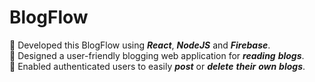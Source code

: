 # BlogFlow

📌 Developed this BlogFlow using ___React___, ___NodeJS___ and ___Firebase___.<br>
📌 Designed a user-friendly blogging web application for ___reading___ ___blogs___.<br>
📌 Enabled authenticated users to easily ___post___ or ___delete___ ___their___ ___own___ ___blogs___.<br>

